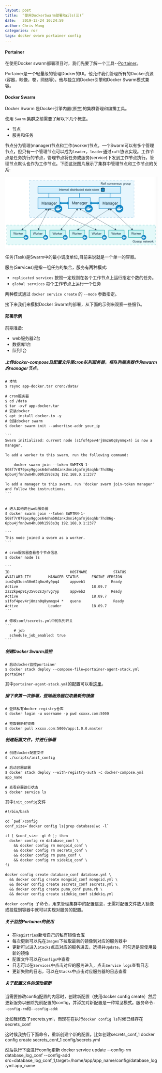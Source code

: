 ```yaml
---
layout: post
title:  “使用DockerSwarm部署Rails(三)”
date:   2019-12-24 10:24:59
author: Chris Wang
categories: ror
tags: docker swarm portainer config
---
```


#### Portainer

在使用Docker swarm部署项目时，我们先要了解一个工具--[Portainer](https://github.com/portainer/portainer)。

Portainer是一个轻量级的管理Docker的UI。他允许我们管理所有的Docker资源(容器，映像，卷，网络等)。他与独立的Docker引擎和Docker Swarm模式兼容。

#### Docker Swarm

Docker Swarm 是Docker引擎内置(原生)的集群管理和编排工具。

使用 `Swarm` 集群之前需要了解以下几个概念。

* 节点
* 服务和任务

节点分为管理(manager)节点和工作(worker)节点。一个Swarm可以有多个管理节点，但只有一个管理节点可以成为`leader`，`leader`通过`raft`协议实现。工作节点是任务执行的节点，管理节点将任务或服务(service)下发到工作节点执行。管理节点默认也作为工作节点。下面这张图片展示了集群中管理节点和工作节点的关系:

![](/assets/swarm-diagram.png)

任务(Task)是Swarm中的最小调度单位,目前来说就是一个单一的容器。

服务(Services)是指一组任务的集合，服务有两种模式:

* `replicated services` 按照一定规则在各个工作节点上运行指定个数的任务。
* `global services` 每个工作节点上运行一个任务

两种模式通过 `docker service create` 的 `--mode` 参数指定。

接下来我们来模拟Docker Swarm的部署，从下面的示例来观察一些细节。

#### 部署示例

前期准备:

* web服务器2台
* 数据库1台
* 队列1台

##### 上传docker-compose及配置文件至cron队列服务器，将队列服务器作为swarm的manager节点。

```shell
# 本地
$ rsync app-docker.tar cron:/data/

# cron服务器
$ cd /data
$ tar -xvf app-docker.tar
# 安装docker
$ apt install docker.io -y
# 创建docker swarm
$ docker swarm init --advertise-addr your_ip

​```
Swarm initialized: current node (s1fof4pev4rj8mzn0q8ymmqx4) is now a manager.

To add a worker to this swarm, run the following command:

    docker swarm join --token SWMTKN-1-508f7r079pxy9ggos64nhm50dznkdmni4gafmj6aqhbr7hd86g-6pbu4jfmn3wm4hu00h1593s3q 192.168.0.1:2377

To add a manager to this swarm, run 'docker swarm join-token manager' and follow the instructions.
​```


# 进入其他两台web服务器
$ docker swarm join --token SWMTKN-1-508f7r079pxy9ggos64nhm50dznkdmni4gafmj6aqhbr7hd86g-6pbu4jfmn3wm4hu00h1593s3q 192.168.0.1:2377

​```
This node joined a swarm as a worker.
​```

# cron服务器查看各个节点信息
$ docker node ls

​```
ID                            HOSTNAME            STATUS              AVAILABILITY        MANAGER STATUS      ENGINE VERSION
ium2q83ucn30m62q0oz6y0pq4     appweb1            Ready               Active                                  18.09.7
zz22kpep91y35v62s3yrvg7yp     appweb2            Ready               Active                                  18.09.7
s1fof4pev4rj8mzn0q8ymmqx4 *   quene               Ready               Active              Leader              18.09.7
​```

# 修改conf/secrets.yml中的队列开关
​```
	# job
  schedule_job_enabled: true
​```
```

##### 创建Docker Swarm监控

```shell
# 启动docker监控portainer
$ docker stack deploy --compose-file=portainer-agent-stack.yml portainer
```

其中`portainer-agent-stack.yml`的配置可以看[这里](https://portainer.readthedocs.io/en/latest/deployment.html)。

##### 接下来第一次部署，登陆服务器拉取最新的镜像

```shell
# 登陆私有docker registry仓库
$ docker login -u username -p pwd xxxxx.com:5000

# 拉取最新的镜像
$ docker pull xxxxx.com:5000/app:1.0.0.master
```

##### 创建配置文件，并进行部署

```shell
# 创建docker配置文件
$ ./scripts/init_config

# 启动容器部署
$ docker stack deploy --with-registry-auth -c docker-compose.yml app_name

# 查看容器运行状态
$ docker service ls
```

其中`init_config`文件

```shell
#!/bin/bash

cd `pwd`/config
conf_size=`docker config ls|grep database|wc -l`

if [ $conf_size -gt 0 ]; then
  docker config rm database_conf \
    && docker config rm mongoid_conf \
    && docker config rm secrets_conf \
    && docker config rm puma_conf \
    && docker config rm sidekiq_conf \
fi

docker config create database_conf database.yml \
  && docker config create mongoid_conf mongoid.yml \
  && docker config create secrets_conf secrets.yml \
  && docker config create puma_conf puma.rb \
  && docker config create sidekiq_conf sidekiq.yml

```

`docker config `子命令，用来管理集群中的配置信息，无需将配置文件放入镜像或挂载到容器中就可以实现对服务的配置。

##### 关于监控Portainer的使用

* 在`Registries`新增自己的私有镜像仓库
* 每次更新可以先在`Images`下拉取最新的镜像到对应的服务器中
* 更新可以进入`Stacks`点击对应的服务进去，选择并`Update`，可勾选是否使用最新的镜像
* 配置文件可以在`Configs`中查看
* 日志可以在`Services`中点击对应的服务进入，点击`Service logs`查看日志
* 更新失败的日志，可以在`Stacks`中点击对应服务器的日志查看

##### 关于配置文件的滚动更新

当需要修改config配置的内容时，创建新配置（使用docker config create）然后更新服务以删除先前配置的config，并添加对新配置是一种常见模式。服务命令`--config-rm`和`--config-add`:

比如我修改了secrets.yml，而现在在执行`docker config ls`时候已经存在secrets_conf

这时候我执行下面命令，重新创建个新的配置，比如创建secrets_conf_1
docker config create secrets_conf_1 config/secrets.yml

然后执行下面进行config更新
docker service update --config-rm database_log_conf --config-add src=database_log_conf_1,target=/home/app/app_name/config/database_log.yml app_name